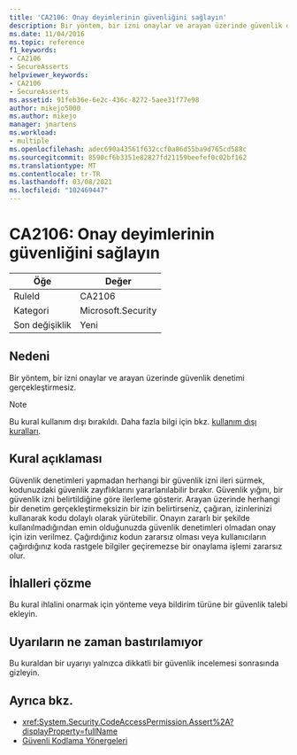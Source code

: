 ```yaml
---
title: 'CA2106: Onay deyimlerinin güvenliğini sağlayın'
description: Bir yöntem, bir izni onaylar ve arayan üzerinde güvenlik denetimi gerçekleştirmesiz.
ms.date: 11/04/2016
ms.topic: reference
f1_keywords:
- CA2106
- SecureAsserts
helpviewer_keywords:
- CA2106
- SecureAsserts
ms.assetid: 91feb36e-6e2c-436c-8272-5aee31f77e98
author: mikejo5000
ms.author: mikejo
manager: jmartens
ms.workload:
- multiple
ms.openlocfilehash: adec690a43561f632ccf0a86d55ba9d765cd588c
ms.sourcegitcommit: 8590cf6b3351e82827fd21159beefef0c02bf162
ms.translationtype: MT
ms.contentlocale: tr-TR
ms.lasthandoff: 03/08/2021
ms.locfileid: "102469447"
---
```

# <a name="ca2106-secure-asserts"></a>CA2106: Onay deyimlerinin güvenliğini sağlayın

|Öğe|Değer|
|-|-|
|RuleId|CA2106|
|Kategori|Microsoft.Security|
|Son değişiklik|Yeni|

## <a name="cause"></a>Nedeni
Bir yöntem, bir izni onaylar ve arayan üzerinde güvenlik denetimi gerçekleştirmesiz.

> [!NOTE]
> Bu kural kullanım dışı bırakıldı. Daha fazla bilgi için bkz. [kullanım dışı kuralları](fxcop-unported-deprecated-rules.md).

## <a name="rule-description"></a>Kural açıklaması
Güvenlik denetimleri yapmadan herhangi bir güvenlik izni ileri sürmek, kodunuzdaki güvenlik zayıflıklarını yararlanılabilir bırakır. Güvenlik yığını, bir güvenlik izni belirtildiğine göre ilerleme gösterir. Arayan üzerinde herhangi bir denetim gerçekleştirmeksizin bir izin belirtirseniz, çağıran, izinlerinizi kullanarak kodu dolaylı olarak yürütebilir. Onayın zararlı bir şekilde kullanılmadığından emin olduğunuzda güvenlik denetimleri olmadan onay için izin verilmez. Çağırdığınız kodun zararsız olması veya kullanıcıların çağırdığınız koda rastgele bilgiler geçiremezse bir onaylama işlemi zararsız olur.

## <a name="how-to-fix-violations"></a>İhlalleri çözme
Bu kural ihlalini onarmak için yönteme veya bildirim türüne bir güvenlik talebi ekleyin.

## <a name="when-to-suppress-warnings"></a>Uyarıların ne zaman bastırılamıyor
Bu kuraldan bir uyarıyı yalnızca dikkatli bir güvenlik incelemesi sonrasında gizleyin.

## <a name="see-also"></a>Ayrıca bkz.

- <xref:System.Security.CodeAccessPermission.Assert%2A?displayProperty=fullName>
- [Güvenli Kodlama Yönergeleri](/dotnet/standard/security/secure-coding-guidelines)
